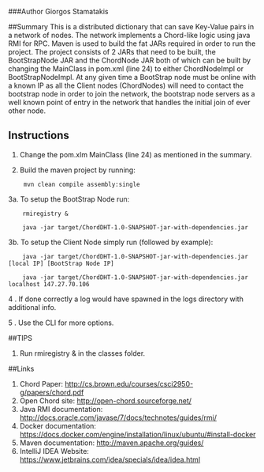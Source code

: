 ###Author 
Giorgos Stamatakis

##Summary
This is a distributed dictionary that can save Key-Value pairs in a network of nodes.
The network implements a Chord-like logic using java RMI for RPC. Maven is used to build the fat 
JARs required in order to run the project. The project consists of 2 JARs that need to be built, the 
BootStrapNode JAR and the ChordNode JAR both of which can be built by changing the MainClass in 
pom.xml (line 24) to either ChordNodeImpl or BootStrapNodeImpl. At any given time a BootStrap node 
must be online with a known IP as all the Client nodes (ChordNodes) will need to contact the bootstrap
node in order to join the network, the bootstrap node servers as a well known point of entry in the
network that handles the initial join of ever other node.

## Instructions
1. Change the pom.xlm MainClass (line 24) as mentioned in the summary.
2. Build the maven project by running:


        mvn clean compile assembly:single

3a. To setup the BootStrap Node run:

        rmiregistry &
        
        java -jar target/ChordDHT-1.0-SNAPSHOT-jar-with-dependencies.jar
        
3b. To setup the Client Node simply run (followed by example):
        
        java -jar target/ChordDHT-1.0-SNAPSHOT-jar-with-dependencies.jar [local IP] [BootStrap Node IP]
        
        java -jar target/ChordDHT-1.0-SNAPSHOT-jar-with-dependencies.jar localhost 147.27.70.106       

4 . If done correctly a log would have spawned in the logs directory with additional info.

5 . Use the CLI for more options.

##TIPS
1. Run rmiregistry & in the classes folder.

##Links
1. Chord Paper: http://cs.brown.edu/courses/csci2950-g/papers/chord.pdf
2. Open Chord site: http://open-chord.sourceforge.net/
3. Java RMI documentation: http://docs.oracle.com/javase/7/docs/technotes/guides/rmi/
4. Docker documentation: https://docs.docker.com/engine/installation/linux/ubuntu/#install-docker
5. Maven documentation: http://maven.apache.org/guides/
6. IntelliJ IDEA Website: https://www.jetbrains.com/idea/specials/idea/idea.html

